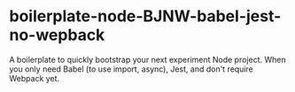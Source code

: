 # boilerplate-node-BJNW-babel-jest-no-wepback
A boilerplate to quickly bootstrap your next experiment Node project. When you only need Babel (to use import, async), Jest, and don't require Webpack yet.
